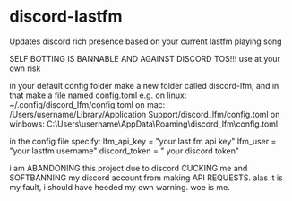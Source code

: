 # discord-lastfm
Updates discord rich presence based on your current lastfm playing song

SELF BOTTING IS BANNABLE AND AGAINST DISCORD TOS!!! use at your own risk

in your default config folder make a new folder called discord-lfm, and in that make a file named config.toml
e.g. on linux: ~/.config/discord_lfm/config.toml
on mac: /Users/username/Library/Application Support/discord_lfm/config.toml
on winbows: C:\Users\username\AppData\Roaming\discord_lfm\config.toml

in the config file specify:
lfm_api_key = "your last fm api key"
lfm_user = "your lastfm username"
discord_token = " your discord token"

i am ABANDONING this project due to discord CUCKING me and SOFTBANNING my discord account from making API REQUESTS. 
alas it is my fault, i should have heeded my own warning. 
woe is me.
